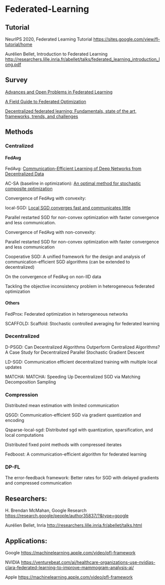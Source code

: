 # Federated-Learning
## Tutorial

NeurIPS 2020, Federated Learning Tutorial
https://sites.google.com/view/fl-tutorial/home

Aurélien Bellet, Introduction to Federated Learning
http://researchers.lille.inria.fr/abellet/talks/federated_learning_introduction_long.pdf

## Survey
[Advances and Open Problems in Federated Learning](https://www.nowpublishers.com/article/Details/MAL-083)

[A Field Guide to Federated Optimization](https://repository.kaust.edu.sa/bitstream/handle/10754/670335/Preprintfile1.pdf?sequence=1)

[Decentralized federated learning: Fundamentals, state of the art, frameworks, trends, and challenges](https://ieeexplore.ieee.org/iel7/9739/5451756/10251949.pdf)

## Methods
### Centralized
#### FedAvg
FedAvg: [Communication-Efficient Learning of Deep Networks from Decentralized Data](https://proceedings.mlr.press/v54/mcmahan17a/mcmahan17a.pdf) 

AC-SA (baseline in optimization): [An optimal method for stochastic composite optimization](https://link.springer.com/article/10.1007/s10107-010-0434-y)

Convergence of FedAvg with convexity:

local-SGD: [Local SGD converges fast and communicates little](https://arxiv.org/pdf/1805.09767)

Parallel restarted SGD for non-convex optimization with faster convergence and less communication.

Convergence of FedAvg with non-convexity:

Parallel restarted SGD for non-convex optimization with faster convergence and less communication

Cooperative SGD: A unified framework for the design and analysis of communication-efficient SGD algorithms (can be extended to decentralized)

On the convergence of FedAvg on non-IID data

Tackling the objective inconsistency problem in heterogeneous federated optimization
#### Others
FedProx: Federated optimization in heterogeneous networks

SCAFFOLD: Scaffold: Stochastic controlled averaging for federated learning
### Decentralized
D-PSGD: Can Decentralized Algorithms Outperform Centralized Algorithms? A Case Study for Decentralized Parallel Stochastic Gradient Descent

LD-SGD: Communication efficient decentralized training with multiple local updates

MATCHA: MATCHA: Speeding Up Decentralized SGD via Matching Decomposition Sampling
### Compression
Distributed mean estimation with limited communication

QSGD: Communication-efficient SGD via gradient quantization and encoding

Qsparse-local-sgd: Distributed sgd with quantization, sparsification, and local computations

Distributed fixed point methods with compressed iterates

Fedboost: A communication-efficient algorithm for federated learning
### DP-FL
The error-feedback framework: Better rates for SGD with delayed gradients and compressed communication
## Researchers:
H. Brendan McMahan, Google Research 
https://research.google/people/author35837/?&type=google

Aurélien Bellet, Inria
http://researchers.lille.inria.fr/abellet/talks.html

## Applications:
Google https://machinelearning.apple.com/video/pfl-framework

NVIDIA https://venturebeat.com/ai/healthcare-organizations-use-nvidias-clara-federated-learning-to-improve-mammogram-analysis-ai/

Apple https://machinelearning.apple.com/video/pfl-framework

